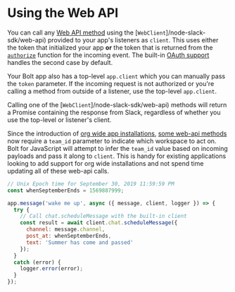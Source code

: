 # Using the Web API

You can call any [Web API method](/reference/methods) using the [`WebClient`]/node-slack-sdk/web-api) provided to your app's listeners as `client`. This uses either the token that initialized your app **or** the token that is returned from the [`authorize`](/tools/bolt-js/concepts/authorization) function for the incoming event. The built-in [OAuth support](/tools/bolt-js/concepts/authenticating-oauth) handles the second case by default.

Your Bolt app also has a top-level `app.client` which you can manually pass the `token` parameter. If the incoming request is not authorized or you're calling a method from outside of a listener, use the top-level `app.client`.

Calling one of the [`WebClient`]/node-slack-sdk/web-api) methods will return a Promise containing the response from Slack, regardless of whether you use the top-level or listener's client.

Since the introduction of [org wide app installations](/enterprise-grid/), [some web-api methods](/enterprise-grid/developing-for-enterprise-grid#using-apis) now require a `team_id` parameter to indicate which workspace to act on. Bolt for JavaScript will attempt to infer the `team_id` value based on incoming payloads and pass it along to `client`. This is handy for existing applications looking to add support for org wide installations and not spend time updating all of these web-api calls.

```javascript
// Unix Epoch time for September 30, 2019 11:59:59 PM
const whenSeptemberEnds = 1569887999;

app.message('wake me up', async ({ message, client, logger }) => {
  try {
    // Call chat.scheduleMessage with the built-in client
    const result = await client.chat.scheduleMessage({
      channel: message.channel,
      post_at: whenSeptemberEnds,
      text: 'Summer has come and passed'
    });
  }
  catch (error) {
    logger.error(error);
  }
});
```